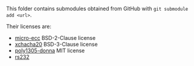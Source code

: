 This folder contains submodules obtained from GitHub with `git submodule add <url>`.

Their licenses are:

- [micro-ecc](https://github.com/kmackay/micro-ecc) BSD-2-Clause license
- [xchacha20](https://github.com/spcnvdr/xchacha20) BSD-3-Clause license
- [poly1305-donna](https://github.com/floodyberry/poly1305-donna) MIT license
- [rs232](https://github.com/Marzac/rs232)

